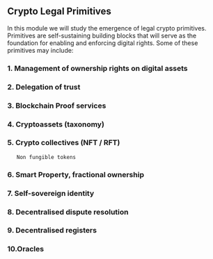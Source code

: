 ## Crypto Legal Primitives

In this module we will study the emergence of legal crypto primitives. 
Primitives are self-sustaining building blocks that will serve as the foundation for enabling and enforcing digital rights. 
Some of these primitives may include:

### 1. Management of ownership rights on digital assets
### 2. Delegation of trust
### 3. Blockchain Proof services
### 4. Cryptoassets (taxonomy)
### 5. Crypto collectives (NFT / RFT)
       Non fungible tokens   
### 6. Smart Property, fractional ownership
### 7. Self-sovereign identity
### 8. Decentralised dispute resolution
### 9. Decentralised registers
### 10.Oracles




